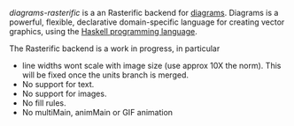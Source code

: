 _diagrams-rasterific_ is a an Rasterific backend for [diagrams]. Diagrams is a powerful,
flexible, declarative domain-specific language for creating vector graphics,
using the [Haskell programming language][haskell].

The Rasterific backend is a work in progress, in particular

- line widths wont scale with image size (use approx 10X the norm). This will
  be fixed once the units branch is merged.
- No support for text.
- No support for images.
- No fill rules.
- No multiMain, animMain or GIF animation

[diagrams]: http://projects.haskell.org/diagrams/
[haskell]: http://www.haskell.org/haskellwiki/Haskell